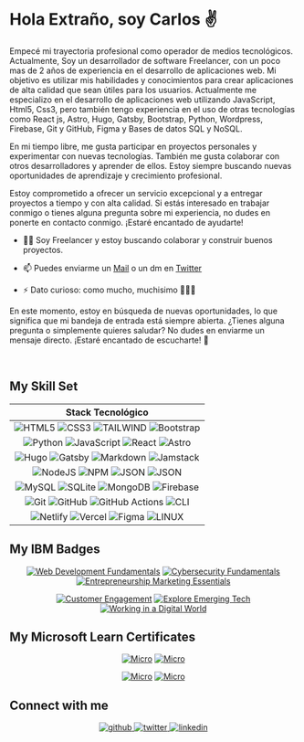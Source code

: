 #  Hola Extraño, soy Carlos :v:

Empecé mi trayectoria profesional como operador de medios tecnológicos. Actualmente, Soy un desarrollador de software Freelancer, con un poco mas de 2 años de experiencia en el desarrollo de aplicaciones web. Mi objetivo es utilizar mis habilidades y conocimientos para crear aplicaciones de alta calidad que sean útiles para los usuarios. Actualmente me especializo en el desarrollo de aplicaciones web utilizando JavaScript, Html5, Css3, pero también tengo experiencia en el uso de otras tecnologías como React js, Astro, Hugo, Gatsby, Bootstrap, Python, Wordpress, Firebase, Git y GitHub, Figma y Bases de datos SQL y NoSQL.

En mi tiempo libre, me gusta participar en proyectos personales y experimentar con nuevas tecnologías. También me gusta colaborar con otros desarrolladores y aprender de ellos. Estoy siempre buscando nuevas oportunidades de aprendizaje y crecimiento profesional.

Estoy comprometido a ofrecer un servicio excepcional y a entregar proyectos a tiempo y con alta calidad. Si estás interesado en trabajar conmigo o tienes alguna pregunta sobre mi experiencia, no dudes en ponerte en contacto conmigo. ¡Estaré encantado de ayudarte!

- 🧑‍💻 Soy Freelancer y estoy buscando colaborar y construir buenos proyectos.

- 📫 Puedes enviarme un [Mail](mailto:carlos.fajardo.dev@gmail.com) o un dm en [Twitter](https://twitter.com/__carldesigner)

- ⚡ Dato curioso: como mucho, muchisimo :pizza::hamburger::fries:

En este momento, estoy en búsqueda de nuevas oportunidades, lo que significa que mi bandeja de entrada está siempre abierta. ¿Tienes alguna pregunta o simplemente quieres saludar? No dudes en enviarme un mensaje directo. ¡Estaré encantado de escucharte! 🤗  
  
<br/>  

## My Skill Set  

<div align="center">

| Stack Tecnológico |
|:------------------:|
|![HTML5](https://img.shields.io/badge/html5-%23000000.svg?style=for-the-badge&logo=html5&logoColor=e05a25) ![CSS3](https://img.shields.io/badge/css3-%23000000.svg?style=for-the-badge&logo=css3&logoColor=2d53e5) ![TAILWIND](https://img.shields.io/badge/tailwind-%23000000.svg?style=for-the-badge&logo=tailwindcss&logoColor=38bdf8) ![Bootstrap](https://img.shields.io/badge/bootstrap-%23000000.svg?style=for-the-badge&logo=bootstrap&logoColor=8712fd)|
|![Python](https://img.shields.io/badge/python-000000?style=for-the-badge&logo=python&logoColor=ffdd55) ![JavaScript](https://img.shields.io/badge/javascript-%23000000.svg?style=for-the-badge&logo=javascript&logoColor=%23F7DF1E) ![React](https://img.shields.io/badge/react-%23000000.svg?style=for-the-badge&logo=react&logoColor=%2300dcff) ![Astro](https://img.shields.io/badge/Astro-000000?style=for-the-badge&logo=Astro&logoColor=white)|
|![Hugo](https://img.shields.io/badge/Hugo-black.svg?style=for-the-badge&logo=Hugo) ![Gatsby](https://img.shields.io/badge/Gatsby-%23000000.svg?style=for-the-badge&logo=gatsby&logoColor=6b399c) ![Markdown](https://img.shields.io/badge/Markdown-000000?style=for-the-badge&logo=markdown&logoColor=white) ![Jamstack](https://img.shields.io/badge/Jamstack-000000?style=for-the-badge&logo=jamstack&logoColor=%23e51561)|
|![NodeJS](https://img.shields.io/badge/node.js-000000?style=for-the-badge&logo=node.js&logoColor=%235aab47) ![NPM](https://img.shields.io/badge/NPM-%23000000.svg?style=for-the-badge&logo=npm&logoColor=%23dc391e) ![JSON](https://img.shields.io/badge/JSON-%23000000.svg?style=for-the-badge&logo=json&logoColor=white) ![JSON](https://img.shields.io/badge/GraphQL-%23000000.svg?style=for-the-badge&logo=GraphQL&logoColor=%23f6009c)|
|![MySQL](https://img.shields.io/badge/mysql-%23000000.svg?style=for-the-badge&logo=mysql&logoColor=white) ![SQLite](https://img.shields.io/badge/sqlite-%23000000.svg?style=for-the-badge&logo=sqlite&logoColor=%230482c4) ![MongoDB](https://img.shields.io/badge/MongoDB-%23000000.svg?style=for-the-badge&logo=mongodb&logoColor=%2300ed64) ![Firebase](https://img.shields.io/badge/firebase-%23000000.svg?style=for-the-badge&logo=firebase)|
|![Git](https://img.shields.io/badge/git-%23000000.svg?style=for-the-badge&logo=git&logoColor=%23f44d27) ![GitHub](https://img.shields.io/badge/github-%23000000.svg?style=for-the-badge&logo=github&logoColor=white) ![GitHub Actions](https://img.shields.io/badge/github%20actions-%23000000.svg?style=for-the-badge&logo=githubactions&logoColor=%23248aff) ![CLI](https://img.shields.io/badge/CLI-%23000000.svg?style=for-the-badge&logo=windows-terminal&logoColor=white)|
|![Netlify](https://img.shields.io/badge/netlify-%23000000.svg?style=for-the-badge&logo=netlify&logoColor=#00C7B7) ![Vercel](https://img.shields.io/badge/vercel-%23000000.svg?style=for-the-badge&logo=vercel&logoColor=white) ![Figma](https://img.shields.io/badge/figma-%23000000.svg?style=for-the-badge&logo=figma&logoColor=%239d56f7) ![LINUX](https://img.shields.io/badge/Linux-%23000000?style=for-the-badge&logo=linux&logoColor=white)|

</div>

## My IBM Badges

<div align="center">
  
[![Web Development Fundamentals](https://images.credly.com/size/200x200/images/0c1c6eed-818c-4f78-bfaa-7ea8704c863a/image.png)](https://www.credly.com/badges/00b5f3ac-4710-45c6-9a65-a7d2a23b0531/public_url)
[![Cybersecurity Fundamentals](https://images.credly.com/size/200x200/images/50b96632-6cbb-40b7-ac0e-b83f49ff7f94/image.png)](https://www.credly.com/badges/1ff5ae2f-f9f6-47b8-8f5e-782ebb4fb88b/public_url)
[![Entrepreneurship Marketing Essentials](https://images.credly.com/size/200x200/images/cdb54868-2b79-4f35-8051-ba46f835099f/Entrepreneurship_Marketing_Essentials_.png)](https://www.credly.com/badges/b75e6db9-a352-4330-b8f4-4b787bf7a431/public_url)
  
[![Customer Engagement](https://images.credly.com/size/200x200/images/351a77ac-8c57-4dde-b479-6fa153ed6ce7/Customer_Engagement-_Problem_Solving_and_Process_Controls.png)](https://www.credly.com/badges/d742b5db-3f25-4a06-adaa-9ecd810ed385/public_url)
[![Explore Emerging Tech](https://images.credly.com/size/200x200/images/c6f4a830-11d9-46ba-a061-8ac2e5a099e9/Explore_Emerging_Tech.png)](https://www.credly.com/badges/18f2ea14-2238-4d4a-a7c0-17d4c6c8ab89/public_url)
[![Working in a Digital World](https://images.credly.com/size/200x200/images/4f76c627-c180-49ae-a5a0-742885eef581/Working_in_a_Digital_World-_Professional_Skills.png)](https://www.credly.com/badges/9113b9a5-a97f-420f-ac5b-bdb05e0fc59f/public_url)
</div>

## My Microsoft Learn Certificates

<div align="center">
  
[![Micro](https://res.cloudinary.com/do66lfayc/image/upload/v1700399729/ImagesGitHub/python_qsxvwo.jpg)](https://learn.microsoft.com/api/achievements/share/es-mx/CarlosEnriqueFajardoPallares-3122/F6FJAQXN?sharingId=2B1A59650FBD9805) [![Micro](https://res.cloudinary.com/do66lfayc/image/upload/v1700399729/ImagesGitHub/controldeversiones_v6ybrr.jpg)](https://learn.microsoft.com/api/achievements/share/es-mx/CarlosEnriqueFajardoPallares-3122/FZQ5M52X?sharingId=2B1A59650FBD9805)

[![Micro](https://res.cloudinary.com/do66lfayc/image/upload/v1700399729/ImagesGitHub/desarrolloweb_btpp3l.jpg)](https://learn.microsoft.com/api/achievements/share/es-mx/CarlosEnriqueFajardoPallares-3122/ZM8M5W82?sharingId=2B1A59650FBD9805) [![Micro](https://res.cloudinary.com/do66lfayc/image/upload/v1700399729/ImagesGitHub/creaciondepaginasweb_e4rzue.jpg)](https://learn.microsoft.com/api/achievements/share/es-mx/CarlosEnriqueFajardoPallares-3122/BTE7UWED?sharingId=2B1A59650FBD9805)

  
</div>


  
## Connect with me

<div align="center">
  
<a href="https://github.com/CarlDesigner" target="_blank">
<img src=https://img.shields.io/badge/github-%23000000.svg?&style=for-the-badge&logo=github&logoColor=white alt=github style="margin-bottom: 5px;" />
</a>
<a href="https://twitter.com/__carldesigner" target="_blank">
<img src=https://img.shields.io/badge/twitter-%23000000.svg?&style=for-the-badge&logo=X&logoColor=white alt=twitter style="margin-bottom: 5px;" />
</a>
<a href="https://linkedin.com/in/carlos-fajardo-dev" target="_blank">
<img src=https://img.shields.io/badge/linkedin-%23000000.svg?&style=for-the-badge&logo=linkedin&logoColor=white alt=linkedin style="margin-bottom: 5px;" />
</a>  

</div>


